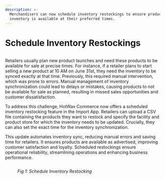 ```yaml
---
description: >-
  Merchandisers can now schedule inventory restockings to ensure product
  inventory is available at their preferred times.
---
```


# Schedule Inventory Restockings

<figure><img src="https://www.hotwax.co/hubfs/Import.png" alt=""><figcaption></figcaption></figure>

Retailers usually plan new product launches and need these products to be available for sale at precise times. For instance, if a retailer plans to start selling a new product at 10 AM on June 31st, they need the inventory to be synced exactly at that time. Previously, this required manual intervention, which was prone to errors. Manual management of inventory synchronization could lead to delays or mistakes, causing products to not be available for sale as planned, resulting in missed sales opportunities and customer dissatisfaction.

To address this challenge, HotWax Commerce now offers a scheduled inventory restocking feature in the Import App. Retailers can upload a CSV file containing the products they want to restock and specify the facility and product store for which the inventory needs to be updated. Crucially, they can also set the exact time for the inventory synchronization.

This update automates inventory sync, reducing manual errors and saving time for retailers. It ensures products are available as advertised, improving customer satisfaction and loyalty. Scheduled restockings ensure operational reliability, streamlining operations and enhancing business performance.

<figure><img src="https://www.hotwax.co/hs-fs/hubfs/inventory%20restocking-1.png?width=860&#x26;height=429&#x26;name=inventory%20restocking-1.png" alt=""><figcaption><p><em>Fig 1: Schedule Inventory Restocking</em></p></figcaption></figure>
